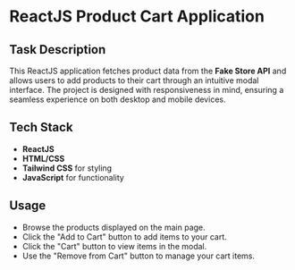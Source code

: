 # ReactJS Product Cart Application

## Task Description

This ReactJS application fetches product data from the **Fake Store API** and allows users to add products to their cart through an intuitive modal interface. The project is designed with responsiveness in mind, ensuring a seamless experience on both desktop and mobile devices.

## Tech Stack

- **ReactJS**
- **HTML/CSS**
- **Tailwind CSS** for styling
- **JavaScript** for functionality

## Usage

- Browse the products displayed on the main page.
- Click the "Add to Cart" button to add items to your cart.
- Click the "Cart" button to view items in the modal.
- Use the "Remove from Cart" button to manage your cart items.
